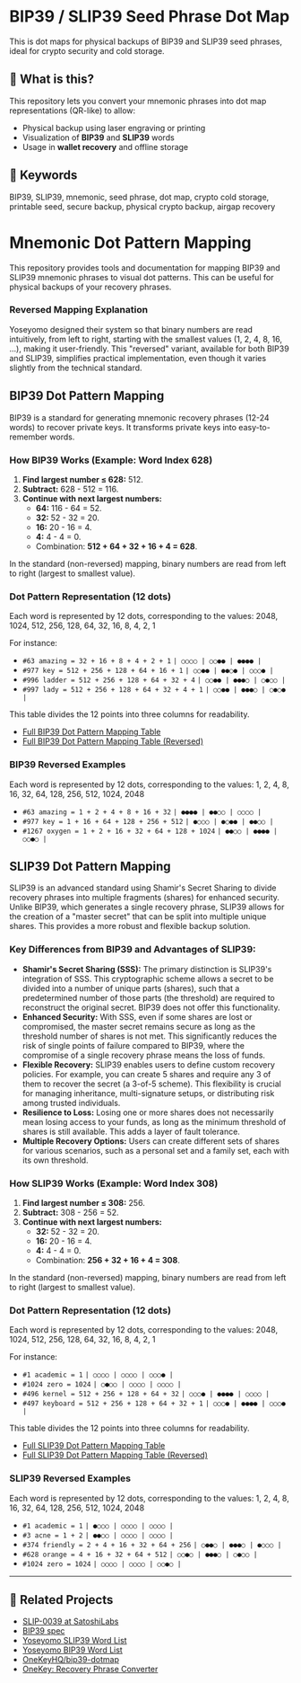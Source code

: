 # BIP39 / SLIP39 Seed Phrase Dot Map

This is dot maps for physical backups of BIP39 and SLIP39 seed phrases, ideal for crypto security and cold storage.

## 🔐 What is this?

This repository lets you convert your mnemonic phrases into dot map representations (QR-like) to allow:

- Physical backup using laser engraving or printing
- Visualization of **BIP39** and **SLIP39** words
- Usage in **wallet recovery** and offline storage

## 🎯 Keywords

BIP39, SLIP39, mnemonic, seed phrase, dot map, crypto cold storage, printable seed, secure backup, physical crypto backup, airgap recovery

# Mnemonic Dot Pattern Mapping

This repository provides tools and documentation for mapping BIP39 and SLIP39 mnemonic phrases to visual dot patterns. This can be useful for physical backups of your recovery phrases.
### Reversed Mapping Explanation

Yoseyomo designed their system so that binary numbers are read intuitively, from left to right, starting with the smallest values (1, 2, 4, 8, 16, ...), making it user-friendly. This "reversed" variant, available for both BIP39 and SLIP39, simplifies practical implementation, even though it varies slightly from the technical standard.

## BIP39 Dot Pattern Mapping

BIP39 is a standard for generating mnemonic recovery phrases (12-24 words) to recover private keys. It transforms private keys into easy-to-remember words.

### How BIP39 Works (Example: Word Index 628)

1.  **Find largest number ≤ 628:** 512.
2.  **Subtract:** 628 - 512 = 116.
3.  **Continue with next largest numbers:**
    *   **64:** 116 - 64 = 52.
    *   **32:** 52 - 32 = 20.
    *   **16:** 20 - 16 = 4.
    *   **4:** 4 - 4 = 0.
    *   Combination: **512 + 64 + 32 + 16 + 4 = 628**.

In the standard (non-reversed) mapping, binary numbers are read from left to right (largest to smallest value).

### Dot Pattern Representation (12 dots)

Each word is represented by 12 dots, corresponding to the values:
2048, 1024, 512, 256, 128, 64, 32, 16, 8, 4, 2, 1

For instance:

*   `#63 amazing = 32 + 16 + 8 + 4 + 2 + 1`
    `| ○○○○ | ○○●● | ●●●● |`
*   `#977 key = 512 + 256 + 128 + 64 + 16 + 1`
    `| ○○●● | ●●○● | ○○○● |`
*   `#996 ladder = 512 + 256 + 128 + 64 + 32 + 4`
    `| ○○●● | ●●●○ | ○●○○ |`
*   `#997 lady = 512 + 256 + 128 + 64 + 32 + 4 + 1`
    `| ○○●● | ●●●○ | ○●○● |`

This table divides the 12 points into three columns for readability.
- [Full BIP39 Dot Pattern Mapping Table](bip39-dot-pattern-mapping.md)
- [Full BIP39 Dot Pattern Mapping Table (Reversed)](bip39-dot-pattern-mapping-reversed.md)

### BIP39 Reversed Examples

Each word is represented by 12 dots, corresponding to the values:
1, 2, 4, 8, 16, 32, 64, 128, 256, 512, 1024, 2048

*   `#63 amazing = 1 + 2 + 4 + 8 + 16 + 32`
    `| ●●●● | ●●○○ | ○○○○ |`
*   `#977 key = 1 + 16 + 64 + 128 + 256 + 512`
    `| ●○○○ | ●○●● | ●●○○ |`
*   `#1267 oxygen = 1 + 2 + 16 + 32 + 64 + 128 + 1024`
    `| ●●○○ | ●●●● | ○○●○ |`

## SLIP39 Dot Pattern Mapping

SLIP39 is an advanced standard using Shamir's Secret Sharing to divide recovery phrases into multiple fragments (shares) for enhanced security. Unlike BIP39, which generates a single recovery phrase, SLIP39 allows for the creation of a "master secret" that can be split into multiple unique shares. This provides a more robust and flexible backup solution.

### Key Differences from BIP39 and Advantages of SLIP39:

*   **Shamir's Secret Sharing (SSS):** The primary distinction is SLIP39's integration of SSS. This cryptographic scheme allows a secret to be divided into a number of unique parts (shares), such that a predetermined number of those parts (the threshold) are required to reconstruct the original secret. BIP39 does not offer this functionality.
*   **Enhanced Security:** With SSS, even if some shares are lost or compromised, the master secret remains secure as long as the threshold number of shares is not met. This significantly reduces the risk of single points of failure compared to BIP39, where the compromise of a single recovery phrase means the loss of funds.
*   **Flexible Recovery:** SLIP39 enables users to define custom recovery policies. For example, you can create 5 shares and require any 3 of them to recover the secret (a 3-of-5 scheme). This flexibility is crucial for managing inheritance, multi-signature setups, or distributing risk among trusted individuals.
*   **Resilience to Loss:** Losing one or more shares does not necessarily mean losing access to your funds, as long as the minimum threshold of shares is still available. This adds a layer of fault tolerance.
*   **Multiple Recovery Options:** Users can create different sets of shares for various scenarios, such as a personal set and a family set, each with its own threshold.

### How SLIP39 Works (Example: Word Index 308)

1.  **Find largest number ≤ 308:** 256.
2.  **Subtract:** 308 - 256 = 52.
3.  **Continue with next largest numbers:**
    *   **32:** 52 - 32 = 20.
    *   **16:** 20 - 16 = 4.
    *   **4:** 4 - 4 = 0.
    *   Combination: **256 + 32 + 16 + 4 = 308**.

In the standard (non-reversed) mapping, binary numbers are read from left to right (largest to smallest value).

### Dot Pattern Representation (12 dots)

Each word is represented by 12 dots, corresponding to the values:
2048, 1024, 512, 256, 128, 64, 32, 16, 8, 4, 2, 1

For instance:

*   `#1 academic = 1`
    `| ○○○○ | ○○○○ | ○○○● |`
*   `#1024 zero = 1024`
    `| ○●○○ | ○○○○ | ○○○○ |`
*   `#496 kernel = 512 + 256 + 128 + 64 + 32`
    `| ○○○● | ●●●● | ○○○○ |`
*   `#497 keyboard = 512 + 256 + 128 + 64 + 32 + 1`
    `| ○○○● | ●●●● | ○○○● |`

This table divides the 12 points into three columns for readability.
- [Full SLIP39 Dot Pattern Mapping Table](slip39-dot-pattern-mapping.md)
- [Full SLIP39 Dot Pattern Mapping Table (Reversed)](slip39-dot-pattern-mapping-reversed.md)

### SLIP39 Reversed Examples

Each word is represented by 12 dots, corresponding to the values:
1, 2, 4, 8, 16, 32, 64, 128, 256, 512, 1024, 2048

*   `#1 academic = 1`
    `| ●○○○ | ○○○○ | ○○○○ |`
*   `#3 acne = 1 + 2`
    `| ●●○○ | ○○○○ | ○○○○ |`
*   `#374 friendly = 2 + 4 + 16 + 32 + 64 + 256`
    `| ○●●○ | ●●●○ | ●○○○ |`
*   `#628 orange = 4 + 16 + 32 + 64 + 512`
    `| ○○●○ | ●●●○ | ○●○○ |`
*   `#1024 zero = 1024`
    `| ○○○○ | ○○○○ | ○○●○ |`

---
## 🔗 Related Projects

- [SLIP-0039 at SatoshiLabs](https://github.com/satoshilabs/slips/blob/master/slip-0039.md)
- [BIP39 spec](https://github.com/bitcoin/bips/blob/master/bip-0039.mediawiki)
- [Yoseyomo SLIP39 Word List](https://www.yoseyomo.com/en/pages/slip39-word-list)
- [Yoseyomo BIP39 Word List](https://www.yoseyomo.com/en/pages/bip39-word-list)
- [OneKeyHQ/bip39-dotmap](https://github.com/OneKeyHQ/bip39-dotmap)
- [OneKey: Recovery Phrase Converter](https://bip39.onekey.so/)
